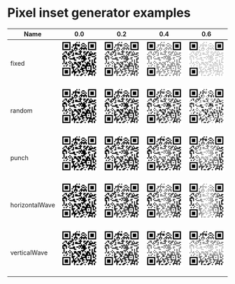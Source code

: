 # Pixel inset generator examples

| Name |  0.0  |  0.2  |  0.4  |  0.6  |
|------|-------|-------|-------|-------|
| fixed | <a href="./images/inset-fixed-0.0.png"><img src="./images/inset-fixed-0.0.png" width="120" /></a> &nbsp;| <a href="./images/inset-fixed-0.2.png"><img src="./images/inset-fixed-0.2.png" width="120" /></a> &nbsp;| <a href="./images/inset-fixed-0.4.png"><img src="./images/inset-fixed-0.4.png" width="120" /></a> &nbsp;| <a href="./images/inset-fixed-0.6.png"><img src="./images/inset-fixed-0.6.png" width="120" /></a> &nbsp; |
| random | <a href="./images/inset-random-0.0.png"><img src="./images/inset-random-0.0.png" width="120" /></a> &nbsp;| <a href="./images/inset-random-0.2.png"><img src="./images/inset-random-0.2.png" width="120" /></a> &nbsp;| <a href="./images/inset-random-0.4.png"><img src="./images/inset-random-0.4.png" width="120" /></a> &nbsp;| <a href="./images/inset-random-0.6.png"><img src="./images/inset-random-0.6.png" width="120" /></a> &nbsp; |
| punch | <a href="./images/inset-punch-0.0.png"><img src="./images/inset-punch-0.0.png" width="120" /></a> &nbsp;| <a href="./images/inset-punch-0.2.png"><img src="./images/inset-punch-0.2.png" width="120" /></a> &nbsp;| <a href="./images/inset-punch-0.4.png"><img src="./images/inset-punch-0.4.png" width="120" /></a> &nbsp;| <a href="./images/inset-punch-0.6.png"><img src="./images/inset-punch-0.6.png" width="120" /></a> &nbsp; |
| horizontalWave | <a href="./images/inset-horizontalWave-0.0.png"><img src="./images/inset-horizontalWave-0.0.png" width="120" /></a> &nbsp;| <a href="./images/inset-horizontalWave-0.2.png"><img src="./images/inset-horizontalWave-0.2.png" width="120" /></a> &nbsp;| <a href="./images/inset-horizontalWave-0.4.png"><img src="./images/inset-horizontalWave-0.4.png" width="120" /></a> &nbsp;| <a href="./images/inset-horizontalWave-0.6.png"><img src="./images/inset-horizontalWave-0.6.png" width="120" /></a> &nbsp; |
| verticalWave | <a href="./images/inset-verticalWave-0.0.png"><img src="./images/inset-verticalWave-0.0.png" width="120" /></a> &nbsp;| <a href="./images/inset-verticalWave-0.2.png"><img src="./images/inset-verticalWave-0.2.png" width="120" /></a> &nbsp;| <a href="./images/inset-verticalWave-0.4.png"><img src="./images/inset-verticalWave-0.4.png" width="120" /></a> &nbsp;| <a href="./images/inset-verticalWave-0.6.png"><img src="./images/inset-verticalWave-0.6.png" width="120" /></a> &nbsp; |
